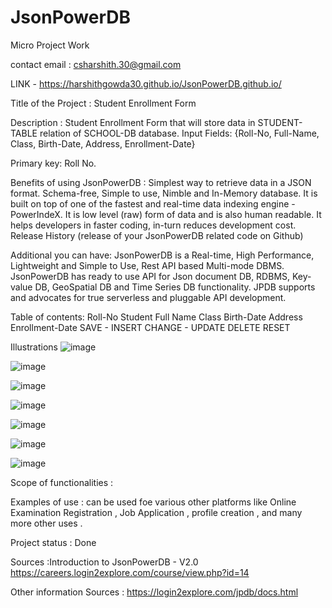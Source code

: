 # JsonPowerDB

Micro Project Work

contact email : csharshith.30@gmail.com

LINK - https://harshithgowda30.github.io/JsonPowerDB.github.io/

Title of the Project : Student Enrollment Form 

Description : Student Enrollment Form that will store data in STUDENT-TABLE relation of SCHOOL-DB database.
Input Fields: {Roll-No, Full-Name, Class, Birth-Date, Address, Enrollment-Date}

Primary key: Roll No.

Benefits of using JsonPowerDB : 
Simplest way to retrieve data in a JSON format.
Schema-free, Simple to use, Nimble and In-Memory database.
It is built on top of one of the fastest and real-time data indexing engine - PowerIndeX.
It is low level (raw) form of data and is also human readable.
It helps developers in faster coding, in-turn reduces development cost.
Release History (release of your JsonPowerDB related code on Github)

Additional you can have: 
JsonPowerDB is a Real-time, High Performance, Lightweight and Simple to Use, Rest API based Multi-mode DBMS. JsonPowerDB has ready to use API for Json document DB, RDBMS, Key-value DB, GeoSpatial DB and Time Series DB functionality. JPDB supports and advocates for true serverless and pluggable API development.

Table of contents:
Roll-No
Student Full Name
Class
Birth-Date
Address
Enrollment-Date
SAVE - INSERT
CHANGE - UPDATE
DELETE
RESET

Illustrations
![image](https://github.com/user-attachments/assets/c74e928f-372d-4be7-b1fa-41ffcbc48c05)

![image](https://github.com/user-attachments/assets/195aadf1-1ee5-48e7-8028-6a1479a84050)

![image](https://github.com/user-attachments/assets/bfec9354-afd0-4355-9d0c-68b58a3bf944)

![image](https://github.com/user-attachments/assets/8f78a478-472a-41a9-b698-52ff913e1cac)

![image](https://github.com/user-attachments/assets/f76533b7-ec7c-409a-9b8e-a07315baf81c)

![image](https://github.com/user-attachments/assets/fbef6262-7b18-4bbb-bd75-5713b200d573)

![image](https://github.com/user-attachments/assets/ecdeb5f6-18c0-4f3d-973b-a66da3e430e2)


Scope of functionalities : 

Examples of use : can be used foe various other platforms like Online Examination Registration , Job Application , profile creation , and many more other uses .

Project status : Done

Sources :Introduction to JsonPowerDB - V2.0
https://careers.login2explore.com/course/view.php?id=14

Other information Sources :
https://login2explore.com/jpdb/docs.html

